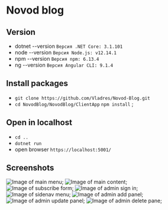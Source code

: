 # Novod blog

## Version
* dotnet --version  `Версия .NET Core: 3.1.101`
* node --version   `Версия Node.js: v12.14.1`
* npm --version    `Версия npm: 6.13.4`
* ng --version     `Версия Angular CLI: 9.1.4`
## Install packages
* `git clone https://github.com/Vladres/Novod-Blog.git`
* `cd NovodBlog/NovodBlog/ClientApp` `npm install` ;

## Open in localhost
* `cd ..`
* `dotnet run`
* open browser `https://localhost:5001/`

## Screenshots

![Image of main menu](https://i.ibb.co/WBjtX72/photo5371104097299705392.jpg);
![Image of main content](https://i.ibb.co/1dcdsNL/photo5371104097299705393.jpg);
![Image of subscribe form](https://i.ibb.co/QKGMGcs/photo5371104097299705394.jpg);
![Image of admin sign in ](https://i.ibb.co/pdGncLf/photo5371104097299705398.jpg);
![Image of sidenav menu](https://i.ibb.co/1ngCsh0/photo5371104097299705396.jpg);
![Image of admin add panel](https://i.ibb.co/fG8tjyh/photo5371104097299705399.jpg);
![Image of admin update panel](https://i.ibb.co/TRpSwSm/photo5371104097299705400.jpg);
![Image of admin delete pane](https://i.ibb.co/M9Wznxs/photo5371104097299705401.jpg);










